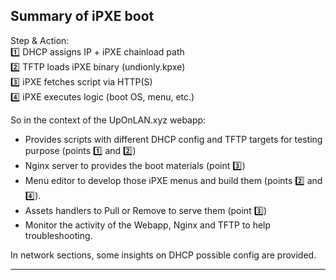 ## Summary of iPXE boot

Step & Action:   
1️⃣	DHCP assigns IP + iPXE chainload path   
2️⃣	TFTP loads iPXE binary (undionly.kpxe)   
3️⃣	iPXE fetches script via HTTP(S)   
4️⃣	iPXE executes logic (boot OS, menu, etc.)   

So in the context of the UpOnLAN.xyz webapp: 
- Provides scripts with different DHCP config and TFTP targets for testing purpose (points 1️⃣ and 2️⃣)
- Nginx server to provides the boot materials (point 3️⃣)
- Menu editor to develop those iPXE menus and build them (points 2️⃣ and 4️⃣).
- Assets handlers to Pull or Remove to serve them (point 3️⃣)
- Monitor the activity of the Webapp, Nginx and TFTP to help troubleshooting. 

In network sections, some insights on DHCP possible config are provided.

---